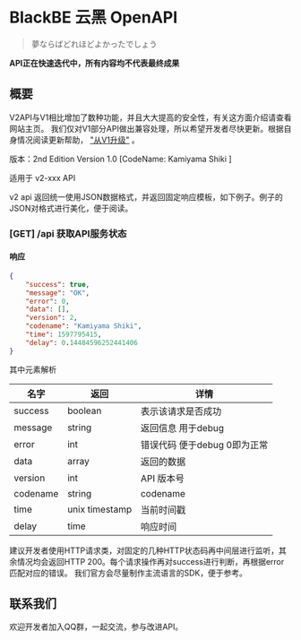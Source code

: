 # BlackBE 云黑 OpenAPI

> 夢ならばどれほどよかったでしょう 

**API正在快速迭代中，所有内容均不代表最终成果**

## 概要

V2API与V1相比增加了数种功能，并且大大提高的安全性，有关这方面介绍请查看网站主页。
我们仅对V1部分API做出兼容处理，所以希望开发者尽快更新。根据自身情况阅读更新帮助， ["从V1升级"](/guide/v1tov2.html) 。

版本：2nd Edition Version 1.0 [CodeName: Kamiyama Shiki ]

适用于 v2-xxx API

v2 api 返回统一使用JSON数据格式，并返回固定响应模板，如下例子。例子的JSON对格式进行美化，便于阅读。


### [GET] /api 获取API服务状态

#### 响应
```json
{
    "success": true,
    "message": "OK",
    "error": 0,
    "data": [],
    "version": 2,
    "codename": "Kamiyama Shiki",
    "time": 1597795415,
    "delay": 0.14484596252441406
}
```

其中元素解析

|  名字   | 返回 |  详情   |  
|  ----  | ----  | ----  |
| success  | boolean | 表示该请求是否成功 |
| message  | string | 返回信息 用于debug |
| error | int | 错误代码 便于debug 0即为正常 |
| data | array | 返回的数据 |
| version | int | API 版本号 |
| codename | string | codename |
| time | unix timestamp | 当前时间戳 |
| delay | time | 响应时间 | 

建议开发者使用HTTP请求类，对固定的几种HTTP状态码再中间层进行监听，其余情况均会返回HTTP 200。每个请求操作再对success进行判断，再根据error匹配对应的错误。
我们官方会尽量制作主流语言的SDK，便于参考。

## 联系我们
欢迎开发者加入QQ群，一起交流，参与改进API。